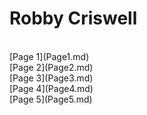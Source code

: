 <h1>Robby Criswell</h1> <br>
[Page 1](Page1.md) <br>
[Page 2](Page2.md) <br>
[Page 3](Page3.md) <br>
[Page 4](Page4.md) <br>
[Page 5](Page5.md) <br>
